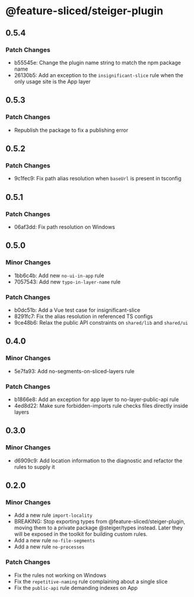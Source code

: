 # @feature-sliced/steiger-plugin

## 0.5.4

### Patch Changes

- b55545e: Change the plugin name string to match the npm package name
- 26130b5: Add an exception to the `insignificant-slice` rule when the only usage site is the App layer

## 0.5.3

### Patch Changes

- Republish the package to fix a publishing error

## 0.5.2

### Patch Changes

- 9c1fec9: Fix path alias resolution when `baseUrl` is present in tsconfig

## 0.5.1

### Patch Changes

- 06af3dd: Fix path resolution on Windows

## 0.5.0

### Minor Changes

- 1bb6c4b: Add new `no-ui-in-app` rule
- 7057543: Add new `typo-in-layer-name` rule

### Patch Changes

- b0dc51b: Add a Vue test case for insignificant-slice
- 8291fc7: Fix the alias resolution in referenced TS configs
- 9ce48b6: Relax the public API constraints on `shared/lib` and `shared/ui`

## 0.4.0

### Minor Changes

- 5e7fa93: Add no-segments-on-sliced-layers rule

### Patch Changes

- b1866e8: Add an exception for app layer to no-layer-public-api rule
- 4ed8d22: Make sure forbidden-imports rule checks files directly inside layers

## 0.3.0

### Minor Changes

- d6909c9: Add location information to the diagnostic and refactor the rules to supply it

## 0.2.0

### Minor Changes

- Add a new rule `import-locality`
- BREAKING: Stop exporting types from @feature-sliced/steiger-plugin, moving them to a private package @steiger/types instead. Later they will be exposed in the toolkit for building custom rules.
- Add a new rule `no-file-segments`
- Add a new rule `no-processes`

### Patch Changes

- Fix the rules not working on Windows
- Fix the `repetitive-naming` rule complaining about a single slice
- Fix the `public-api` rule demanding indexes on App
